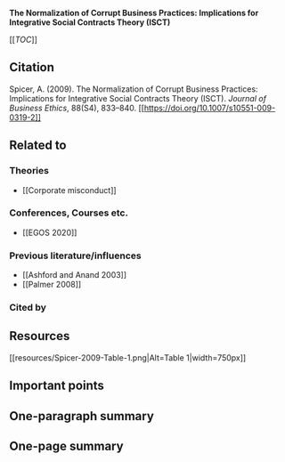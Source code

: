 **The Normalization of Corrupt Business Practices: Implications for Integrative Social Contracts Theory (ISCT)**

[[_TOC_]]

## Citation

Spicer, A. (2009). The Normalization of Corrupt Business Practices: Implications for Integrative Social Contracts Theory (ISCT). *Journal of Business Ethics*, 88(S4), 833–840. [[https://doi.org/10.1007/s10551-009-0319-2]]

## Related to

### Theories
* [[Corporate misconduct]]

### Conferences, Courses etc.
* [[EGOS 2020]]

### Previous literature/influences
* [[Ashford and Anand 2003]]
* [[Palmer 2008]]

### Cited by

## Resources

[[resources/Spicer-2009-Table-1.png|Alt=Table 1|width=750px]]

## Important points

## One-paragraph summary

## One-page summary